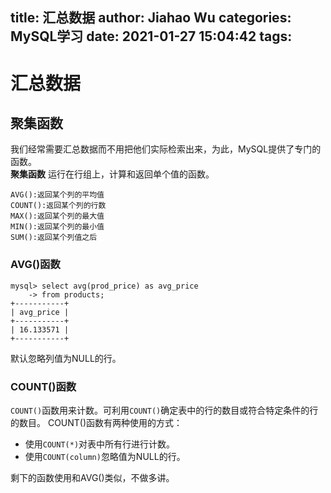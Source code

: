 title: 汇总数据
author: Jiahao Wu
categories: MySQL学习
date: 2021-01-27 15:04:42
tags:
---
# 汇总数据


## 聚集函数


我们经常需要汇总数据而不用把他们实际检索出来，为此，MySQL提供了专门的函数。  
**聚集函数** 运行在行组上，计算和返回单个值的函数。
```
AVG():返回某个列的平均值
COUNT():返回某个列的行数
MAX():返回某个列的最大值
MIN():返回某个列的最小值
SUM():返回某个列值之后
```


### AVG()函数


```MySQL
mysql> select avg(prod_price) as avg_price
    -> from products;
+-----------+
| avg_price |
+-----------+
| 16.133571 |
+-----------+
```
默认忽略列值为NULL的行。


### COUNT()函数


``COUNT()``函数用来计数。可利用``COUNT()``确定表中的行的数目或符合特定条件的行的数目。
COUNT()函数有两种使用的方式：
- 使用``COUNT(*)``对表中所有行进行计数。  
- 使用``COUNT(column)``忽略值为NULL的行。  


剩下的函数使用和AVG()类似，不做多讲。